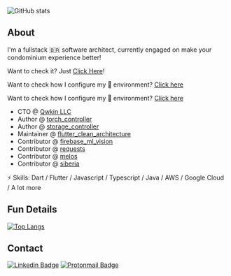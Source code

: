 ![GitHub stats](https://github-readme-stats.vercel.app/api?username=rafaelcmm&show_icons=true&count_private=true&theme=radical)

## About

I'm a fullstack 🇧🇷 software architect, currently engaged on make your condominium experience better!

Want to check it? Just [Click Here](https://www.qwkin.com)!

Want to check how I configure my  environment? [Click here](https://github.com/rafaelcmm/my-osx-env)

Want to check how I configure my 🐧 environment? [Click here](https://github.com/rafaelcmm/my-env)


- CTO @ [Qwkin LLC](https://www.qwkin.com)
- Author @ [torch_controller](https://pub.dev/packages/torch_controller)
- Author @ [storage_controller](https://pub.dev/packages/storage_controller)
- Maintainer @ [flutter_clean_architecture](https://pub.dev/packages/flutter_clean_architecture)
- Contributor @ [firebase_ml_vision](https://pub.dev/packages/firebase_ml_vision)
- Contributor @ [requests](https://pub.dev/packages/requests)
- Contributor @ [melos](https://github.com/invertase/melos)
- Contributor @ [siberia](https://github.com/kassiano/siberia)

⚡ Skills: Dart / Flutter / Javascript / Typescript / Java / AWS / Google Cloud / A lot more

## Fun Details
[![Top Langs](https://github-readme-stats.vercel.app/api/top-langs/?username=rafaelcmm&layout=compact&show_icons=true&count_private=true&theme=radical)](https://github.com/anuraghazra/github-readme-stats)

## Contact

[![Linkedin Badge](https://img.shields.io/badge/-rafaelcmm-blue?style=flat-square&logo=Linkedin&logoColor=white&link=https://www.linkedin.com/in/rafaelcmm/)](https://www.linkedin.com/in/rafaelcmm/) [![Protonmail Badge](https://img.shields.io/badge/-rafaelcmm-black?style=flat-square&logo=ProtonMail&logoColor=white)](mailto:rafael@qwkin.io)
